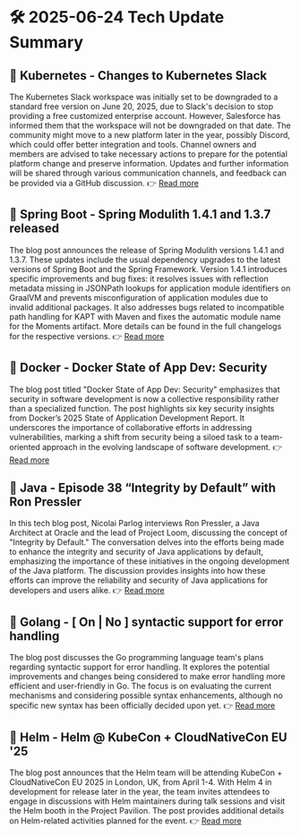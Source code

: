 # 🛠️ 2025-06-24 Tech Update Summary

## 🔹 Kubernetes - Changes to Kubernetes Slack
The Kubernetes Slack workspace was initially set to be downgraded to a standard free version on June 20, 2025, due to Slack's decision to stop providing a free customized enterprise account. However, Salesforce has informed them that the workspace will not be downgraded on that date. The community might move to a new platform later in the year, possibly Discord, which could offer better integration and tools. Channel owners and members are advised to take necessary actions to prepare for the potential platform change and preserve information. Updates and further information will be shared through various communication channels, and feedback can be provided via a GitHub discussion.
👉 [Read more](https://kubernetes.io/blog/2025/06/16/changes-to-kubernetes-slack/)

## 🔹 Spring Boot - Spring Modulith 1.4.1 and 1.3.7 released
The blog post announces the release of Spring Modulith versions 1.4.1 and 1.3.7. These updates include the usual dependency upgrades to the latest versions of Spring Boot and the Spring Framework. Version 1.4.1 introduces specific improvements and bug fixes: it resolves issues with reflection metadata missing in JSONPath lookups for application module identifiers on GraalVM and prevents misconfiguration of application modules due to invalid additional packages. It also addresses bugs related to incompatible path handling for KAPT with Maven and fixes the automatic module name for the Moments artifact. More details can be found in the full changelogs for the respective versions.
👉 [Read more](https://spring.io/blog/2025/06/23/spring-modulith-1-4-1-and-1-3-7-released)

## 🔹 Docker - Docker State of App Dev: Security
The blog post titled "Docker State of App Dev: Security" emphasizes that security in software development is now a collective responsibility rather than a specialized function. The post highlights six key security insights from Docker’s 2025 State of Application Development Report. It underscores the importance of collaborative efforts in addressing vulnerabilities, marking a shift from security being a siloed task to a team-oriented approach in the evolving landscape of software development.
👉 [Read more](https://www.docker.com/blog/docker-state-of-app-dev-security/)

## 🔹 Java - Episode 38 “Integrity by Default” with Ron Pressler
In this tech blog post, Nicolai Parlog interviews Ron Pressler, a Java Architect at Oracle and the lead of Project Loom, discussing the concept of "Integrity by Default." The conversation delves into the efforts being made to enhance the integrity and security of Java applications by default, emphasizing the importance of these initiatives in the ongoing development of the Java platform. The discussion provides insights into how these efforts can improve the reliability and security of Java applications for developers and users alike.
👉 [Read more](https://inside.java/2025/06/23/podcast-038/)

## 🔹 Golang - [ On | No ] syntactic support for error handling
The blog post discusses the Go programming language team's plans regarding syntactic support for error handling. It explores the potential improvements and changes being considered to make error handling more efficient and user-friendly in Go. The focus is on evaluating the current mechanisms and considering possible syntax enhancements, although no specific new syntax has been officially decided upon yet.
👉 [Read more](https://go.dev/blog/error-syntax)

## 🔹 Helm - Helm @ KubeCon + CloudNativeCon EU '25
The blog post announces that the Helm team will be attending KubeCon + CloudNativeCon EU 2025 in London, UK, from April 1-4. With Helm 4 in development for release later in the year, the team invites attendees to engage in discussions with Helm maintainers during talk sessions and visit the Helm booth in the Project Pavilion. The post provides additional details on Helm-related activities planned for the event.
👉 [Read more](https://helm.sh/blog/helm-at-kubecon-eu-25/)


